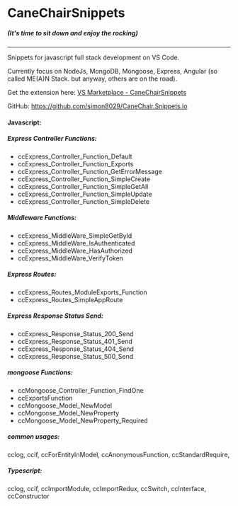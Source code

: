 # CaneChairSnippets 
##### (It's time to sit down and enjoy the rocking)

***

Snippets for javascript full stack development on VS Code.

Currently focus on NodeJs, MongoDB, Mongoose, Express, Angular (so called ME(A)N Stack. but anyway, others are on the road).



Get the extension here: [VS Marketplace - CaneChairSnippets](https://marketplace.visualstudio.com/items?itemName=Simon8029.canechairsnippets)

GitHub: https://github.com/simon8029/CaneChair.Snippets.io

#### Javascript:
##### Express Controller Functions:
* ccExpress_Controller_Function_Default
* ccExpress_Controller_Function_Exports
* ccExpress_Controller_Function_GetErrorMessage
* ccExpress_Controller_Function_SimpleCreate
* ccExpress_Controller_Function_SimpleGetAll
* ccExpress_Controller_Function_SimpleUpdate
* ccExpress_Controller_Function_SimpleDelete

##### Middleware Functions:
* ccExpress_MiddleWare_SimpleGetById
* ccExpress_MiddleWare_IsAuthenticated
* ccExpress_MiddleWare_HasAuthorized
* ccExpress_MiddleWare_VerifyToken

##### Express Routes:
* ccExpress_Routes_ModuleExports_Function
* ccExpress_Routes_SimpleAppRoute

##### Express Response Status Send:
* ccExpress_Response_Status_200_Send
* ccExpress_Response_Status_401_Send
* ccExpress_Response_Status_404_Send
* ccExpress_Response_Status_500_Send

##### mongoose Functions:
* ccMongoose_Controller_Function_FindOne
* ccExportsFunction
* ccMongoose_Model_NewModel
* ccMongoose_Model_NewProperty
* ccMongoose_Model_NewProperty_Required

##### common usages:
cclog, ccif, ccForEntityInModel, ccAnonymousFunction, ccStandardRequire, 

##### Typescript:
cclog, ccif, ccImportModule, ccImportRedux, ccSwitch, ccInterface, ccConstructor

